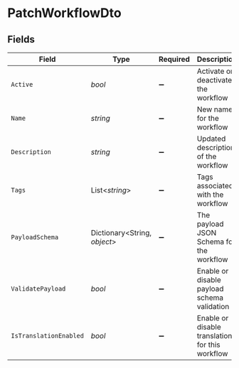 # PatchWorkflowDto


## Fields

| Field                                            | Type                                             | Required                                         | Description                                      |
| ------------------------------------------------ | ------------------------------------------------ | ------------------------------------------------ | ------------------------------------------------ |
| `Active`                                         | *bool*                                           | :heavy_minus_sign:                               | Activate or deactivate the workflow              |
| `Name`                                           | *string*                                         | :heavy_minus_sign:                               | New name for the workflow                        |
| `Description`                                    | *string*                                         | :heavy_minus_sign:                               | Updated description of the workflow              |
| `Tags`                                           | List<*string*>                                   | :heavy_minus_sign:                               | Tags associated with the workflow                |
| `PayloadSchema`                                  | Dictionary<String, *object*>                     | :heavy_minus_sign:                               | The payload JSON Schema for the workflow         |
| `ValidatePayload`                                | *bool*                                           | :heavy_minus_sign:                               | Enable or disable payload schema validation      |
| `IsTranslationEnabled`                           | *bool*                                           | :heavy_minus_sign:                               | Enable or disable translations for this workflow |